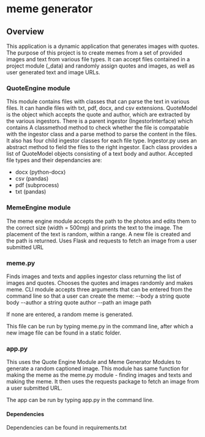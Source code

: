 # meme generator
## Overview

This application is a dynamic application that generates images with quotes.
The purpose of this project is to create memes from a set of provided images and text
from various file types. It can accept files contained in a project module
(_data) and randomly assign quotes and images, as well as user generated text and image URLs.

### QuoteEngine module
This module contains files with classes that can parse the text in various files.
It can handle files with txt, pdf, docx, and csv extensions.
QuoteModel is the object which accepts the quote and author, which are extracted by
the various ingestors. There is a parent ingestor (IngestorInterface) which contains
A classmethod method to check whether the file is compatable with the ingestor class
and a parse method to parse the content in the files. It also has four
child ingestor classes for each file type. Ingestor.py uses an abstract method to field
the files to the right ingestor. Each class provides a list of QuoteModel objects
consisting of a text body and author.
Accepted file types and their dependancies are:
- docx (python-docx)
- csv (pandas)
- pdf (subprocess)
- txt (pandas)

### MemeEngine module

The meme engine module accepts the path to the photos and edits them to the
correct size (width = 500mp) and prints the text to the image. The placement of
the text is random, within a range. A new file is created and the path is returned.
Uses Flask and requests to fetch an image from a user submitted URL

### meme.py
Finds images and texts and applies ingestor class returning the list of images and
quotes. Chooses the quotes and images randomly and makes meme.
CLI module accepts three arguments that can be entered from the command line so that
a user can create the meme:
--body a string quote body
--author a string quote author
--path an image path

If none are entered, a random meme is generated.

This file can be run by typing meme.py in the command line, after which a new image
file can be found in a static folder.

### app.py
This uses the Quote Engine Module and Meme Generator Modules to generate a random captioned image.
This module has same function for making the meme as the meme.py module - finding
images and texts and making the meme. It then uses the requests package to fetch
an image from a user submitted URL.

The app can be run by typing app.py in the command line.

#### Dependencies
Dependencies can be found in requirements.txt
